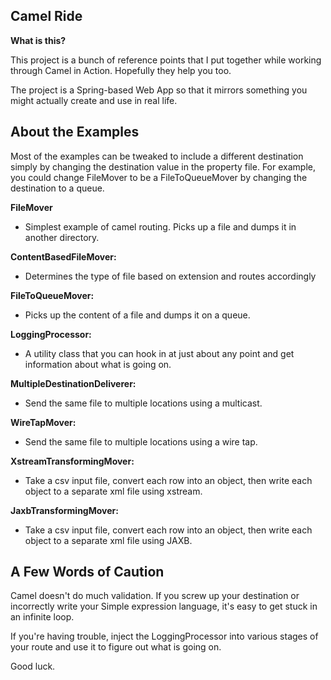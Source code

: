 ## Camel Ride

**What is this?**

This project is a bunch of reference points that I put together while working through Camel in Action. Hopefully they help you too.

The project is a Spring-based Web App so that it mirrors something you might actually create and use in real life.

## About the Examples
Most of the examples can be tweaked to include a different destination simply by changing the destination value in the property file. For example, you could change FileMover to be a FileToQueueMover by changing the destination to a queue.

**FileMover**
 - Simplest example of camel routing. Picks up a file and dumps it in another directory.

**ContentBasedFileMover:**
 - Determines the type of file based on extension and routes accordingly

**FileToQueueMover:**
 - Picks up the content of a file and dumps it on a queue.

**LoggingProcessor:**
 - A utility class that you can hook in at just about any point and get information about what is going on.

**MultipleDestinationDeliverer:**
 - Send the same file to multiple locations using a multicast.

**WireTapMover:**
 - Send the same file to multiple locations using a wire tap.

**XstreamTransformingMover:**
 - Take a csv input file, convert each row into an object, then write each object to a separate xml file using xstream.

**JaxbTransformingMover:**
 - Take a csv input file, convert each row into an object, then write each object to a separate xml file using JAXB.

## A Few Words of Caution
Camel doesn't do much validation. If you screw up your destination or incorrectly write your Simple expression language, it's easy to get stuck in an infinite loop.

If you're having trouble, inject the LoggingProcessor into various stages of your route and use it to figure out what is going on.

Good luck.
